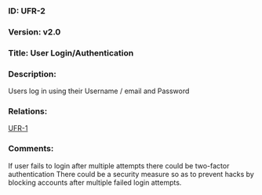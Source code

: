 
### ID: UFR-2

### Version: v2.0
 
### Title: User Login/Authentication
  
### Description: 
Users log in using their Username / email and  Password


### Relations: 
[UFR-1](https://github.com/carmensat/RECIPE-ROULETTE/blob/main/REQUIREMENTS/UFR-1.md)

### Comments: 
If user fails to login after multiple attempts there could be two-factor authentication
There could be a security measure so as to prevent hacks by blocking accounts after multiple failed login attempts.
